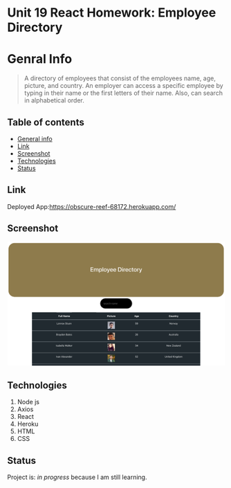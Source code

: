 # Unit 19 React Homework: Employee Directory


# Genral Info
> A directory of employees that consist of the employees name, age, picture, and country. An employer can access a specific employee by typing in their name or the first letters of their name. Also, can search in alphabetical order. 

## Table of contents
* [General info](#general-info)
* [Link](#Link)
* [Screenshot](#screenrecording)
* [Technologies](#Technologies)
* [Status](#status)

## Link
Deployed App:https://obscure-reef-68172.herokuapp.com/

## Screenshot
![Example screenshot](employeedirectory.png)


## Technologies
1. Node js
2. Axios
3. React
4. Heroku
5. HTML
6. CSS


## Status
Project is: _in progress_ because I am still learning.


